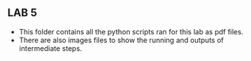 ## LAB 5

- This folder contains all the python scripts ran for this lab as pdf files.
- There are also images files to show the running and outputs of intermediate steps.
